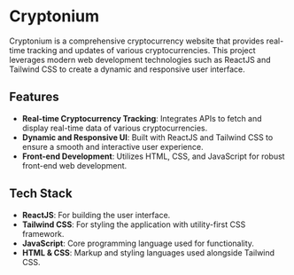 # Cryptonium

Cryptonium is a comprehensive cryptocurrency website that provides real-time tracking and updates of various cryptocurrencies. This project leverages modern web development technologies such as ReactJS and Tailwind CSS to create a dynamic and responsive user interface.

## Features
- **Real-time Cryptocurrency Tracking**: Integrates APIs to fetch and display real-time data of various cryptocurrencies.
- **Dynamic and Responsive UI**: Built with ReactJS and Tailwind CSS to ensure a smooth and interactive user experience.
- **Front-end Development**: Utilizes HTML, CSS, and JavaScript for robust front-end web development.

## Tech Stack
- **ReactJS**: For building the user interface.
- **Tailwind CSS**: For styling the application with utility-first CSS framework.
- **JavaScript**: Core programming language used for functionality.
- **HTML & CSS**: Markup and styling languages used alongside Tailwind CSS.
